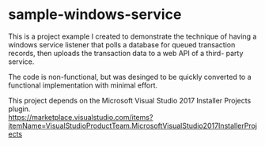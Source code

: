 # sample-windows-service

This is a project example I created to demonstrate the technique of having a windows service listener that 
polls a database for queued transaction records, then uploads the transaction data to a web API of a third-
party service.

The code is non-functional, but was desinged to be quickly converted to a functional implementation with
minimal effort.

This project depends on the Microsoft Visual Studio 2017 Installer Projects plugin.  
https://marketplace.visualstudio.com/items?itemName=VisualStudioProductTeam.MicrosoftVisualStudio2017InstallerProjects